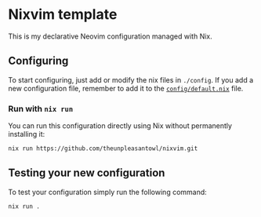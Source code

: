 # Nixvim template

This is my declarative Neovim configuration managed with Nix.

## Configuring

To start configuring, just add or modify the nix files in `./config`.
If you add a new configuration file, remember to add it to the
[`config/default.nix`](./config/default.nix) file.

### Run with `nix run`
You can run this configuration directly using Nix without permanently installing it:

```bash
nix run https://github.com/theunpleasantowl/nixvim.git
```

## Testing your new configuration

To test your configuration simply run the following command:

```
nix run .
```
